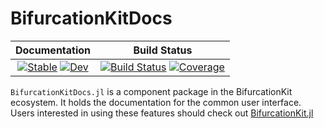 # BifurcationKitDocs


| **Documentation**                                                               | **Build Status**                                                                                |
|:-------------------------------------------------------------------------------:|:-----------------------------------------------------------------------------------------------:|
| [![Stable](https://img.shields.io/badge/docs-stable-blue.svg)](https://rveltz.github.io/BifurcationKitDocs.jl/stable) [![Dev](https://img.shields.io/badge/docs-dev-blue.svg)](https://rveltz.github.io/BifurcationKitDocs.jl/dev) | [![Build Status](https://travis-ci.com/rveltz/BifurcationKitDocs.jl.svg?branch=main)](https://travis-ci.com/rveltz/BifurcationKitDocs.jl) [![Coverage](https://codecov.io/gh/rveltz/BifurcationKitDocs.jl/branch/main/graph/badge.svg)](https://codecov.io/gh/rveltz/BifurcationKitDocs.jl) |

`BifurcationKitDocs.jl` is a component package in the BifurcationKit ecosystem. It holds the documentation for the common user interface. Users interested in using these features should check out [BifurcationKit.jl](https://github.com/rveltz/BifurcationKit.jl)